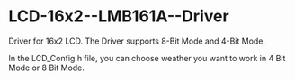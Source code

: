 # LCD-16x2--LMB161A--Driver
Driver for 16x2 LCD. The Driver supports 8-Bit Mode and 4-Bit Mode.

In the LCD_Config.h file, you can choose weather you want to work in 4 Bit Mode or 8 Bit Mode.

